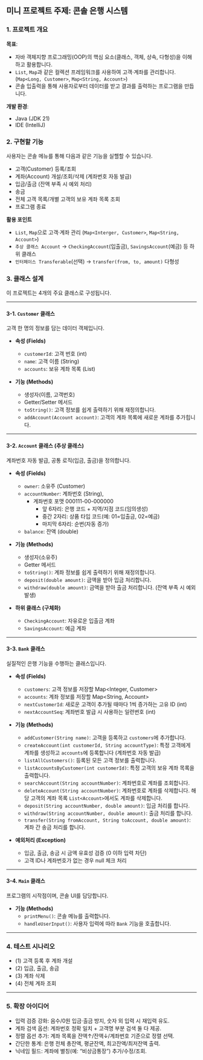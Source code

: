## 미니 프로젝트 주제: 콘솔 은행 시스템

### 1. 프로젝트 개요

**목표**: 
* 자바 객체지향 프로그래밍(OOP)의 핵심 요소(클래스, 객체, 상속, 다형성)을 이해하고 활용합니다.
* `List`, `Map`과 같은 컬렉션 프레임워크를 사용하여 고객·계좌를 관리합니다. (`Map<Long, Customer>`, `Map<String, Account>`)
* 콘솔 입출력을 통해 사용자로부터 데이터를 받고 결과를 출력하는 프로그램을 만듭니다.


**개발 환경**:
* Java (JDK 21)
* IDE (IntelliJ)


### 2. 구현할 기능

사용자는 콘솔 메뉴를 통해 다음과 같은 기능을 실핼할 수 있습니다.

* 고객(Customer) 등록/조회
* 계좌(Account) 개설/조회/삭제 (계좌번호 자동 발급)
* 입금/출금 (잔액 부족 시 예외 처리)
* 송금
* 전체 고객 목록/개별 고객의 보유 계좌 목록 조회
* 프로그램 종료


**활용 포인트**
* `List`, `Map`으로 고객·계좌 관리 (`Map<Interger, Customer>`, `Map<String, Account>`)
* `추상 클래스 Account` → `CheckingAccount`(입출금), `SavingsAccount`(예금) 등 하위 클래스
* `인터페이스 Transferable`(선택) → `transfer(from, to, amount)` 다형성


### 3. 클래스 설계

이 프로젝트는 4개의 주요 클래스로 구성됩니다.

---

#### 3-1. `Customer` 클래스

고객 한 명의 정보를 담는 데이터 객체입니다.

* **속성 (Fields)**
  * `customerId`: 고객 번호 (int)
  * `name`: 고객 이름 (String)
  * `accounts`: 보유 계좌 목록 (List<Account>)

* **기능 (Methods)**
  * 생성자(이름, 고객번호) 
  * Getter/Setter 메서드
  * `toString()`: 고객 정보를 쉽게 출력하기 위해 재정의합니다.
  * `addAccount(Account account)`: 고객의 계좌 목록에 새로운 계좌를 추가힙니다.

---

#### 3-2. `Account` 클래스 (추상 클래스)

계좌번호 자동 발급, 공통 로직(입금, 출금)을 정의합니다.

* **속성 (Fields)**
  * `owner`: 소유주 (Customer)
  * `accountNumber`: 계좌번호 (String), 
    * 계좌번호 포맷 000111-00-000000
      * 앞 6자리: 은행 코드 + 지역/지점 코드(임의생성)
      * 중간 2자리: 상품 타입 코드(예: 01=입출금, 02=예금)
      * 마지막 6자리: 순번(자동 증가)
  * `balance`: 잔액 (double)

* **기능 (Methods)**
  * 생성자(소유주)
  * Getter 메서드
  * `toString()`: 계좌 정보를 쉽게 출력하기 위해 재정의합니다.
  * `deposit(double amount)`: 금액을 받아 입금 처리합니다.
  * `withdraw(double amount)`: 금액을 받아 출금 처리합니다. (잔액 부족 시 예외 발생)

* **하위 클래스 (구체화)**
  * `CheckingAccount`: 자유로운 입출금 계좌 
  * `SavingsAccount`: 예금 계좌

---

#### 3-3. `Bank` 클래스
실질적인 은행 기능을 수행하는 클래스입니다.

* **속성 (Fields)**
  * `customers`: 고객 정보를 저장할 Map<Integer, Customer>
  * `accounts`: 계좌 정보를 저장할 Map<String, Account>
  * `nextCustomerId`: 새로운 고객이 추가될 때마다 1씩 증가하는 고유 ID (int)
  * `nextAccountSeq`: 계좌번호 발급 시 사용하는 일련번호 (int)

* **기능 (Methods)**
  * `addCustomer(String name)`: 고객을 등록하고 `customers`에 추가합니다.
  * `createAccount(int customerId, String accountType)`: 특정 고객에게 계좌를 생성하고 `accounts`에 등록합니다 (계좌번호 자동 발급)
  * `listAllCustomers()`: 등록된 모든 고객 정보를 출력합니다.
  * `listAccountsByCustomer(int customerId)`: 특정 고객의 보유 계좌 목록을 출력합니다.
  * `searchAccount(String accountNumber)`: 계좌번호로 계좌를 조회합니다.
  * `deleteAccount(String accountNumber)`: 계좌번호로 계좌를 삭제합니다. 해당 고객의 계좌 목록 `List<Account>`에서도 계좌를 삭제합니다.
  * `deposit(String accountNumber, double amount)`: 입금 처리를 합니다.
  * `withdraw(String accountNumber, double amount)`: 출금 처리를 합니다.
  * `transfer(String fromAccount, String toAccount, double amount)`: 계좌 간 송금 처리를 합니다.

* **예외처리 (Exception)**
  * 입금, 출금, 송금 시 금액 유효성 검증 (0 이하 입력 차단)
  * 고객 ID나 계좌번호가 없는 경우 null 체크 처리

---

#### 3-4. `Main` 클래스
프로그램의 시작점이며,  콘솔 UI를 담당합니다.

* **기능 (Methods)**
  * `printMenu()`: 콘솔 메뉴를 출력합니다.
  * `handleUserInput()`: 사용자 입력에 따라 `Bank` 기능을 호출합니다.

---

### 4. 테스트 시나리오
* (1) 고객 등록 후 계좌 개설
* (2) 입금, 출금, 송금
* (3) 계좌 삭제
* (4) 전체 계좌 조회

---
### 5. 확장 아이디어
* 입력 검증 강화: 음수/0원 입금·출금 방지, 숫자 외 입력 시 재입력 유도.
* 계좌 검색 옵션: 계좌번호 정확 일치 + 고객명 부분 검색 둘 다 제공.
* 정렬 옵션 추가: 계좌 목록을 잔액↑/잔액↓/계좌번호 기준으로 정렬 선택.
* 간단한 통계: 은행 전체 총잔액, 평균잔액, 최고잔액/최저잔액 출력.
* 닉네임 필드: 계좌에 별칭(예: “비상금통장”) 추가/수정/조회.